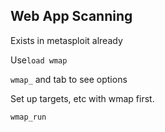 ## Web App Scanning

Exists in metasploit already

Use`load wmap`

`wmap_` and tab to see options

Set up targets, etc with wmap first. 

`wmap_run`

